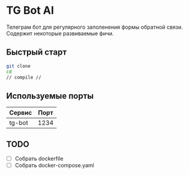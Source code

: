 # TG Bot AI

Телеграм бот для регулярного заполенения формы обратной связи. Содержит некоторые развиваемые фичи.

## Быстрый старт

```bash
git clone 
cd
// compile //   
```

## Используемые порты

| Сервис               | Порт |
|----------------------|------|
| tg-bot               | 1234 |

## TODO
- [ ] Собрать dockerfile
- [ ] Собрать docker-compose.yaml
